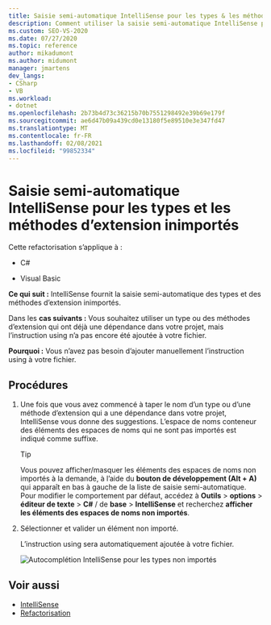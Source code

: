 ```yaml
---
title: Saisie semi-automatique IntelliSense pour les types & les méthodes d’extension
description: Comment utiliser la saisie semi-automatique IntelliSense pour les types et les méthodes d’extension que vous n’avez pas encore importés avec une `using` directive.
ms.custom: SEO-VS-2020
ms.date: 07/27/2020
ms.topic: reference
author: mikadumont
ms.author: midumont
manager: jmartens
dev_langs:
- CSharp
- VB
ms.workload:
- dotnet
ms.openlocfilehash: 2b73b4d73c36215b70b7551298492e39b69e179f
ms.sourcegitcommit: ae6d47b09a439cd0e13180f5e89510e3e347fd47
ms.translationtype: MT
ms.contentlocale: fr-FR
ms.lasthandoff: 02/08/2021
ms.locfileid: "99852334"
---
```

# <a name="intellisense-completion-for-unimported-types-and-extension-methods"></a>Saisie semi-automatique IntelliSense pour les types et les méthodes d’extension inimportés

Cette refactorisation s’applique à :

- C#

- Visual Basic

**Ce qui suit :** IntelliSense fournit la saisie semi-automatique des types et des méthodes d’extension inimportés.

Dans les **cas suivants :** Vous souhaitez utiliser un type ou des méthodes d’extension qui ont déjà une dépendance dans votre projet, mais l’instruction using n’a pas encore été ajoutée à votre fichier.

**Pourquoi :** Vous n’avez pas besoin d’ajouter manuellement l’instruction using à votre fichier.

## <a name="how-to"></a>Procédures

1. Une fois que vous avez commencé à taper le nom d’un type ou d’une méthode d’extension qui a une dépendance dans votre projet, IntelliSense vous donne des suggestions. L’espace de noms conteneur des éléments des espaces de noms qui ne sont pas importés est indiqué comme suffixe.

   > [!TIP]
   > Vous pouvez afficher/masquer les éléments des espaces de noms non importés à la demande, à l’aide du **bouton de développement (Alt + A)** qui apparaît en bas à gauche de la liste de saisie semi-automatique. Pour modifier le comportement par défaut, accédez à **Outils**  >  **options**  >  **éditeur de texte**  >  **C#**  /  de **base**  >  **IntelliSense** et recherchez **afficher les éléments des espaces de noms non importés**.

2. Sélectionner et valider un élément non importé.

   L’instruction using sera automatiquement ajoutée à votre fichier.

   ![Autocomplétion IntelliSense pour les types non importés](media/intellisense-completion-unimported-types.png)

## <a name="see-also"></a>Voir aussi

- [IntelliSense](../using-intellisense.md)
- [Refactorisation](../refactoring-in-visual-studio.md)
